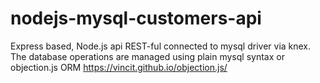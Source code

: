 # nodejs-mysql-customers-api
Express based, Node.js api REST-ful connected to mysql driver via knex.
The database operations are managed using plain mysql syntax or objection.js ORM 
https://vincit.github.io/objection.js/
